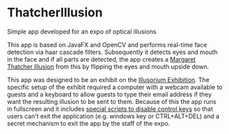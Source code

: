 # ThatcherIllusion
Simple app developed for an expo of optical illusions

This app is based on JavaFX and OpenCV and performs real-time face detection via haar cascade filters. Subsequently it detects eyes and mouth in the face and if all parts are detected, the app creates a [Margaret Thatcher Illusion](https://www.theguardian.com/science/head-quarters/2016/sep/19/the-thatcher-illusion-are-faces-special) from this by flipping the eyes and mouth upside down.

This app was designed to be an exhibit on the [Illusorium Exhibition](http://klamarium.cz/). The specific setup of the exhibit required a computer with a webcam available to guests and a keyboard to allow guests to type their email address if they want the resulting illusion to be sent to them. Because of this the app runs in fullscreen and it includes [special scripts to disable control keys](disableKeys.reg) so that users can't exit the application (e.g. windows key or CTRL+ALT+DEL) and a secret mechanism to exit the app by the staff of the expo.
